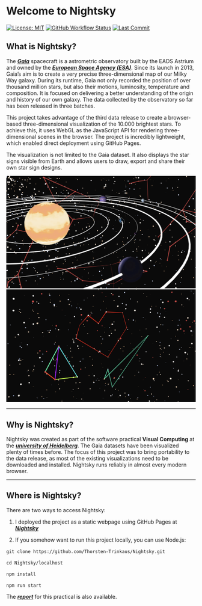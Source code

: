 # Welcome to Nightsky

[![License: MIT](https://img.shields.io/github/license/Thorsten-Trinkaus/PapyriAR?style=flat-square)](https://opensource.org/license/mit)
[![GitHub Workflow Status](https://img.shields.io/github/actions/workflow/status/Thorsten-Trinkaus/Nightsky/static.yml?branch=main&style=flat-square
)](https://github.com/Thorsten-Trinkaus/Nightsky/actions/workflows/static.yml)
[![Last Commit](https://img.shields.io/github/last-commit/Thorsten-Trinkaus/Nightsky?style=flat-square&color=violet)](https://github.com/Thorsten-Trinkaus/Nightsky/commits)

## What is Nightsky?

The ***[Gaia](https://www.esa.int/Space_in_Member_States/Germany/Die_Mission_Gaia_im_Ueberblick)*** spacecraft is a astrometric observatory built by the EADS Astrium and owned by the ***[European Space Agency (ESA)](https://www.esa.int/)***. Since its launch in 2013, Gaia’s aim is to create a very precise three-dimensional map of our Milky Way galaxy. During its runtime, Gaia not only recorded the position of over thousand million stars, 
but also their motions, luminosity, temperature and composition. It is focused on delivering a better understanding of the origin and history of our own galaxy. The data collected by the observatory so far has been released in three batches.

This project takes advantage of the third data release to create a browser-based three-dimensional visualization of the 10.000 brightest stars. To achieve this, it uses WebGL as the JavaScript API for rendering three-dimensional scenes in the browser. The project is incredibly lightweight, which enabled direct deployment using GitHub Pages.

The visualization is not limited to the Gaia dataset. It also displays the star signs visible from Earth and allows users to draw, export and share their own star sign designs.

![scene](./report/example1.png?)
![starsigns](./report/example2.png?)

---

## Why is Nightsky?

Nightsky was created as part of the software practical **Visual Computing** at the ***[university of Heidelberg](https://www.uni-heidelberg.de/de)***. The Gaia datasets have been visualized plenty of times before. The focus of this project was to bring portability to the data release, as most of the 
existing visualizations need to be downloaded and installed. Nightsky runs reliably in almost every modern browser.

---

## Where is Nightsky?

There are two ways to access Nightsky:

1. I deployed the project as a static webpage using GitHub Pages at ***[Nightsky](https://thorsten-trinkaus.github.io/Nightsky/)***

2. If you somehow want to run this project locally, you can use Node.js:
```
git clone https://github.com/Thorsten-Trinkaus/Nightsky.git
```
```
cd Nightsky/localhost
```
```
npm install
```
```
npm run start
```

The ***[report](./report/Report.pdf)*** for this practical is also available.
